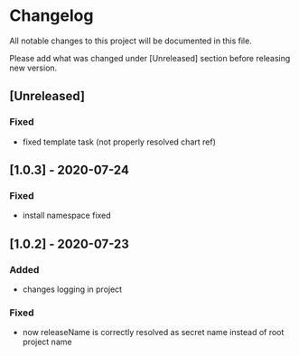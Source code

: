 # Changelog
All notable changes to this project will be documented in this file.

Please add what was changed under [Unreleased] section before releasing new version.

## [Unreleased]

### Fixed
- fixed template task (not properly resolved chart ref)

## [1.0.3] - 2020-07-24

### Fixed
- install namespace fixed

## [1.0.2] - 2020-07-23

### Added
- changes logging in project

### Fixed
- now releaseName is correctly resolved as secret name instead of root project name
 